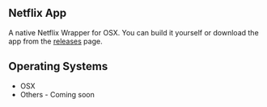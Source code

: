 ## Netflix App

A native Netflix Wrapper for OSX. You can build it yourself or download
the app from the
[releases](https://github.com/rushi/netflix-app/releases) page.


## Operating Systems

* OSX
* Others - Coming soon
